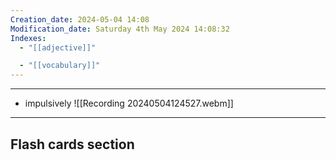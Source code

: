 ```yaml
---
Creation_date: 2024-05-04 14:08
Modification_date: Saturday 4th May 2024 14:08:32
Indexes:
  - "[[adjective]]"

  - "[[vocabulary]]"
---
```


----

- impulsively
![[Recording 20240504124527.webm]]






















---
## Flash cards section
